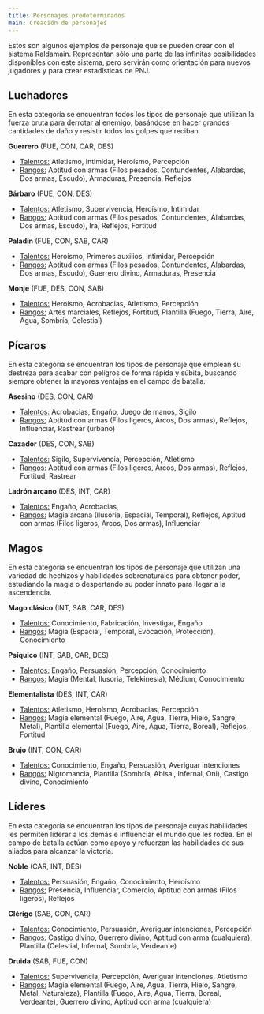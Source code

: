 ```yaml
---
title: Personajes predeterminados
main: Creación de personajes
---
```


Estos son algunos ejemplos de personaje que se pueden crear con el sistema Raldamain. Representan sólo una parte de las infinitas posibilidades disponibles con este sistema, pero servirán como orientación para nuevos jugadores y para crear estadísticas de PNJ.

## Luchadores

En esta categoría se encuentran todos los tipos de personaje que utilizan la fuerza bruta para derrotar al enemigo, basándose en hacer grandes cantidades de daño y resistir todos los golpes que reciban.

**Guerrero** (FUE, CON, CAR, DES)

- <u>Talentos:</u> Atletismo, Intimidar, Heroísmo, Percepción
- <u>Rangos:</u> Aptitud con armas (Filos pesados, Contundentes, Alabardas, Dos armas, Escudo), Armaduras, Presencia, Reflejos

**Bárbaro** (FUE, CON, DES)

- <u>Talentos:</u> Atletismo, Supervivencia, Heroísmo, Intimidar
- <u>Rangos:</u> Aptitud con armas (Filos pesados, Contundentes, Alabardas, Dos armas, Escudo), Ira, Reflejos, Fortitud

**Paladín** (FUE, CON, SAB, CAR)

- <u>Talentos:</u> Heroísmo, Primeros auxilios, Intimidar, Percepción
- <u>Rangos:</u> Aptitud con armas (Filos pesados, Contundentes, Alabardas, Dos armas, Escudo), Guerrero divino, Armaduras, Presencia

**Monje** (FUE, DES, CON, SAB)

- <u>Talentos:</u> Heroísmo, Acrobacias, Atletismo, Percepción
- <u>Rangos:</u> Artes marciales, Reflejos, Fortitud, Plantilla (Fuego, Tierra, Aire, Agua, Sombría, Celestial)

## Pícaros

En esta categoría se encuentran los tipos de personaje que emplean su destreza para acabar con peligros de forma rápida y súbita, buscando siempre obtener la mayores ventajas en el campo de batalla.

**Asesino** (DES, CON, CAR)

- <u>Talentos:</u> Acrobacias, Engaño, Juego de manos, Sigilo
- <u>Rangos:</u> Aptitud con armas (Filos ligeros, Arcos, Dos armas), Reflejos, Influenciar, Rastrear (urbano)

**Cazador** (DES, CON, SAB)

- <u>Talentos:</u> Sigilo, Supervivencia, Percepción, Atletismo
- <u>Rangos:</u> Aptitud con armas (Filos ligeros, Arcos, Dos armas), Reflejos, Fortitud, Rastrear 

**Ladrón arcano** (DES, INT, CAR)

- <u>Talentos:</u> Engaño, Acrobacias, 
- <u>Rangos:</u> Magia arcana (Ilusoria, Espacial, Temporal), Reflejos, Aptitud con armas (Filos ligeros, Arcos, Dos armas), Influenciar

## Magos

En esta categoría se encuentran los tipos de personaje que utilizan una variedad de hechizos y habilidades sobrenaturales para obtener poder, estudiando la magia o despertando su poder innato para llegar a la ascendencia.

**Mago clásico** (INT, SAB, CAR, DES)

- <u>Talentos:</u> Conocimiento, Fabricación, Investigar, Engaño
- <u>Rangos:</u> Magia (Espacial, Temporal, Evocación, Protección), Conocimiento

**Psíquico** (INT, SAB, CAR, DES)

- <u>Talentos:</u> Engaño, Persuasión, Percepción, Conocimiento
- <u>Rangos:</u> Magia (Mental, Ilusoria, Telekinesia), Médium, Conocimiento

**Elementalista** (DES, INT, CAR)

- <u>Talentos:</u> Atletismo, Heroísmo, Acrobacias, Percepción
- <u>Rangos:</u> Magia elemental (Fuego, Aire, Agua, Tierra, Hielo, Sangre, Metal), Plantilla elemental (Fuego, Aire, Agua, Tierra, Boreal), Reflejos, Fortitud

**Brujo** (INT, CON, CAR)

- <u>Talentos:</u> Conocimiento, Engaño, Persuasión, Averiguar intenciones
- <u>Rangos:</u> Nigromancia, Plantilla (Sombría, Abisal, Infernal, Oni), Castigo divino, Conocimiento

## Líderes

En esta categoría se encuentran los tipos de personaje cuyas habilidades les permiten liderar a los demás e influenciar el mundo que les rodea. En el campo de batalla actúan como apoyo y refuerzan las habilidades de sus aliados para alcanzar la victoria.

**Noble** (CAR, INT, DES)

- <u>Talentos:</u> Persuasión, Engaño, Conocimiento, Heroísmo
- <u>Rangos:</u> Presencia, Influenciar, Comercio, Aptitud con armas (Filos ligeros), Reflejos

**Clérigo** (SAB, CON, CAR)

- <u>Talentos:</u> Conocimiento, Persuasión, Averiguar intenciones, Percepción
- <u>Rangos:</u> Castigo divino, Guerrero divino, Aptitud con arma (cualquiera), Plantilla (Celestial, Infernal, Sombría, Verdeante)

**Druida** (SAB, FUE, CON)

- <u>Talentos:</u> Supervivencia, Percepción, Averiguar intenciones, Atletismo
- <u>Rangos:</u> Magia elemental (Fuego, Aire, Agua, Tierra, Hielo, Sangre, Metal, Naturaleza), Plantilla (Fuego, Aire, Agua, Tierra, Boreal, Verdeante), Guerrero divino, Aptitud con arma (cualquiera)